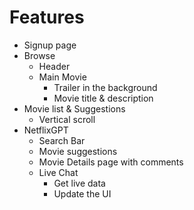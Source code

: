 # Features

- Signup page
- Browse
  - Header
  - Main Movie
    - Trailer in the background
    - Movie title & description
- Movie list & Suggestions
  - Vertical scroll
- NetflixGPT
  - Search Bar
  - Movie suggestions
  - Movie Details page with comments
  - Live Chat
    - Get live data
    - Update the UI
